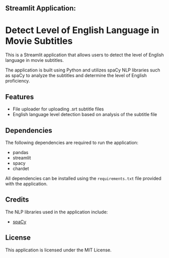 ## Streamlit Application:
# Detect Level of English Language in Movie Subtitles

This is a Streamlit application that allows users to detect the level of English language in movie subtitles. 

The application is built using Python and utilizes spaCy NLP libraries such as spaCy to analyze the subtitles and determine the level of English proficiency. 

## Features

- File uploader for uploading .srt subtitle files
- English language level detection based on analysis of the subtitle file

## Dependencies

The following dependencies are required to run the application:

- pandas
- streamlit
- spacy
- chardet

All dependencies can be installed using the `requirements.txt` file provided with the application.

## Credits

The NLP libraries used in the application include:

- [spaCy](https://spacy.io/)

## License

This application is licensed under the MIT License.
